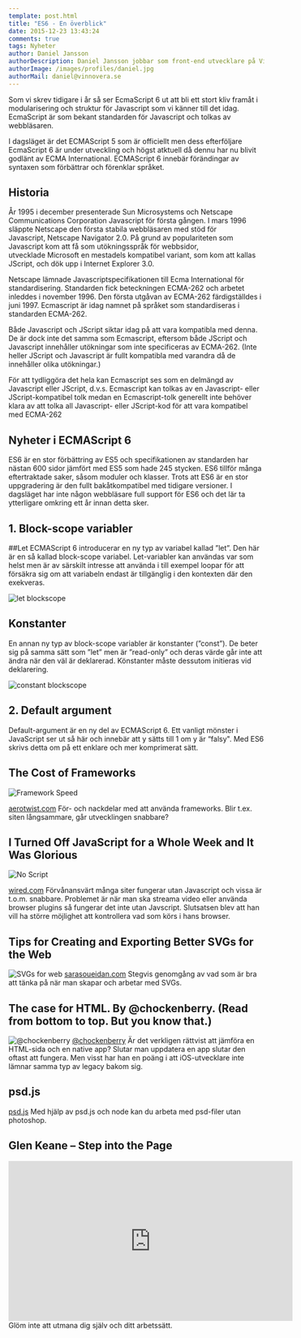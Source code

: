 ```yaml
---
template: post.html
title: "ES6 - En överblick"
date: 2015-12-23 13:43:24
comments: true
tags: Nyheter
author: Daniel Jansson
authorDescription: Daniel Jansson jobbar som front-end utvecklare på Vinnovera.
authorImage: /images/profiles/daniel.jpg
authorMail: daniel@vinnovera.se
---
```


Som vi skrev tidigare i år så ser EcmaScript 6 ut att bli ett stort kliv framåt i
modularisering och struktur för Javascript som vi känner till det idag. EcmaScript 
är som bekant standarden för Javascript och tolkas av webbläsaren.
<!--more-->


I dagsläget är det ECMAScript 5 som är officiellt men dess efterföljare EcmaScript 6 
är under utveckling och högst atktuell då dennu har nu blivit godlänt av ECMA International. 
ECMAScript 6 innebär förändingar av syntaxen som förbättrar och förenklar språket.

## Historia
År 1995 i december presenterade Sun Microsystems och Netscape Communications Corporation
Javascript för första gången. I mars 1996 släppte Netscape den första stabila webbläsaren 
med stöd för Javascript, Netscape Navigator 2.0. På grund av populariteten som Javascript 
kom att få som utökningsspråk för webbsidor, utvecklade Microsoft en mestadels kompatibel 
variant, som kom att kallas JScript, och dök upp i Internet Explorer 3.0.

Netscape lämnade Javascriptspecifikationen till Ecma International för standardisering. 
Standarden fick beteckningen ECMA-262 och arbetet inleddes i november 1996. Den första 
utgåvan av ECMA-262 färdigställdes i juni 1997. Ecmascript är idag namnet på språket som 
standardiseras i standarden ECMA-262. 

Både Javascript och JScript siktar idag på att vara kompatibla med denna. De är dock inte 
det samma som Ecmascript, eftersom både JScript och Javascript innehåller utökningar som 
inte specificeras av ECMA-262. (Inte heller JScript och Javascript är fullt kompatibla med 
varandra då de innehåller olika utökningar.) 

För att tydliggöra det hela kan Ecmascript ses som en delmängd av Javascript eller JScript, 
d.v.s. Ecmascript kan tolkas av en Javascript- eller JScript-kompatibel tolk medan en 
Ecmascript-tolk generellt inte behöver klara av att tolka all Javascript- eller JScript-kod 
för att vara kompatibel med ECMA-262

## Nyheter i ECMAScript 6
ES6 är en stor förbättring av ES5 och specifikationen av standarden har nästan 600 sidor 
jämfört med ES5 som hade 245 stycken. ES6 tillför många eftertraktade saker, såsom moduler 
och klasser. Trots att ES6 är en stor uppgradering är den fullt bakåtkompatibel med tidigare 
versioner. I dagsläget har inte någon webbläsare full support för ES6 och det lär ta 
ytterligare omkring ett år innan detta sker.

## 1. Block-scope variabler

##Let
ECMAScript 6 introducerar en ny typ av variabel kallad ”let”. Den här är en så kallad block-scope
variabel. Let-variabler kan användas var som helst men är av särskilt intresse att använda i till 
exempel loopar för att försäkra sig om att variabeln endast är tillgänglig i den kontexten där 
den exekveras.

![let blockscope](/images/content/posts/es6-en-overblick/blockscope1.jpg)

## Konstanter
En annan ny typ av block-scope variabler är konstanter (”const”). De beter sig på samma sätt som 
”let” men  är ”read-only” och deras värde går inte att ändra när den väl är deklarerad. Könstanter 
måste dessutom initieras vid deklarering.

![constant blockscope](/images/content/posts/es6-en-overblick/blockscope2.jpg)

## 2. Default argument
Default-argument är en ny del av ECMAScript 6. Ett vanligt mönster i JavaScript ser ut så här 
och innebär att y sätts till 1 om y är “falsy". Med ES6 skrivs detta om på ett enklare och mer 
komprimerat sätt.







## The Cost of Frameworks
![Framework Speed](/images/content/posts/hittat-pa-natet-number-15/framework_speed.jpg)

[aerotwist.com][0] För- och nackdelar med att använda frameworks. Blir t.ex. siten långsammare, går utvecklingen snabbare?

## I Turned Off JavaScript for a Whole Week and It Was Glorious
![No Script](/images/content/posts/hittat-pa-natet-number-15/js.jpg)

[wired.com][1] Förvånansvärt många siter fungerar utan Javascript och vissa är t.o.m. snabbare. Problemet är när man ska streama video eller använda browser plugins så fungerar det inte utan Javscript. Slutsatsen blev att han vill ha större möjlighet att kontrollera vad som körs i hans browser.

## Tips for Creating and Exporting Better SVGs for the Web
![SVGs for web](/images/content/posts/hittat-pa-natet-number-15/svg_circle_path.jpg)
[sarasoueidan.com][2] Stegvis genomgång av vad som är bra att tänka på när man skapar och arbetar med SVGs.

## The case for HTML. By @chockenberry. (Read from bottom to top. But you know that.)
![@chockenberry](/images/content/posts/hittat-pa-natet-number-15/craig_hockenberry.png)
[@chockenberry][4] Är det verkligen rättvist att jämföra en HTML-sida och en native app? Slutar man uppdatera en app slutar den oftast att fungera. Men visst har han en poäng i att iOS-utvecklare inte lämnar samma typ av legacy bakom sig.

## psd.js
[psd.js][3] Med hjälp av psd.js och node kan du arbeta med psd-filer utan photoshop.

## Glen Keane – Step into the Page
<div class="video youtube">
	<iframe width="560" height="315" src="https://www.youtube.com/embed/GSbkn6mCfXE" frameborder="0" allowfullscreen></iframe>
</div>
Glöm inte att utmana dig själv och ditt arbetssätt.

[0]: https://aerotwist.com/blog/the-cost-of-frameworks/
[1]: http://www.wired.com/2015/11/i-turned-off-javascript-for-a-whole-week-and-it-was-glorious/
[2]: http://sarasoueidan.com/blog/svg-tips-for-designers/
[3]: https://github.com/meltingice/psd.js
[4]: https://mobile.twitter.com/zeldman/status/667846154114105344